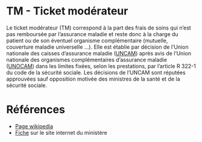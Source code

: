 # TM - Ticket modérateur
<!-- SPDX-License-Identifier: MPL-2.0 -->

Le ticket modérateur (TM) correspond à la part des frais de soins qui n’est pas remboursée par l’assurance maladie et reste donc à la charge du patient ou de son éventuel organisme complémentaire (mutuelle, couverture maladie universelle …). 
Elle est établie par décision de l’Union nationale des caisses d’assurance maladie ([UNCAM](UNCAM.md)) après avis de l’Union nationale des organismes complémentaires d’assurance maladie ([UNOCAM](UNOCAM.md)) dans les limites fixées, selon les prestations, par l’article R 322-1 du code de la sécurité sociale. 
Les décisions de l’UNCAM sont réputées approuvées sauf opposition motivée des ministres de la santé et de la sécurité sociale.

# Références

- [Page wikipedia](https://fr.wikipedia.org/wiki/Ticket_mod%C3%A9rateur)
- [Fiche](https://solidarites-sante.gouv.fr/professionnels/gerer-un-etablissement-de-sante-medico-social/financement/financement-des-etablissements-de-sante-10795/financement-des-etablissements-de-sante-glossaire/article/ticket-moderateur) sur le site internet du ministère
